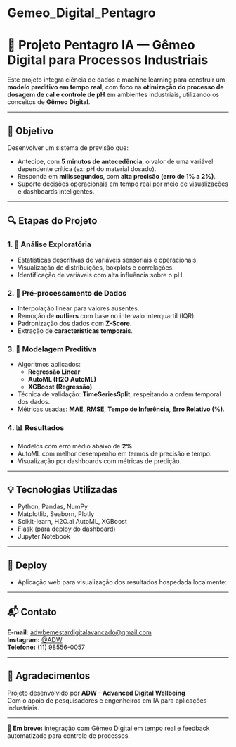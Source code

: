 # Gemeo_Digital_Pentagro

# 🌾 Projeto Pentagro IA — Gêmeo Digital para Processos Industriais

Este projeto integra ciência de dados e machine learning para construir um **modelo preditivo em tempo real**, com foco na **otimização do processo de dosagem de cal e controle de pH** em ambientes industriais, utilizando os conceitos de **Gêmeo Digital**.

---

## 🎯 Objetivo

Desenvolver um sistema de previsão que:
- Antecipe, com **5 minutos de antecedência**, o valor de uma variável dependente crítica (ex: pH do material dosado).
- Responda em **milissegundos**, com **alta precisão (erro de 1% a 2%)**.
- Suporte decisões operacionais em tempo real por meio de visualizações e dashboards inteligentes.

---

## 🔍 Etapas do Projeto

### 1. 🔎 Análise Exploratória
- Estatísticas descritivas de variáveis sensoriais e operacionais.
- Visualização de distribuições, boxplots e correlações.
- Identificação de variáveis com alta influência sobre o pH.

### 2. 🧼 Pré-processamento de Dados
- Interpolação linear para valores ausentes.
- Remoção de **outliers** com base no intervalo interquartil (IQR).
- Padronização dos dados com **Z-Score**.
- Extração de **características temporais**.

### 3. 🤖 Modelagem Preditiva
- Algoritmos aplicados:
  - **Regressão Linear**
  - **AutoML (H2O AutoML)**
  - **XGBoost (Regressão)**
- Técnica de validação: **TimeSeriesSplit**, respeitando a ordem temporal dos dados.
- Métricas usadas: **MAE**, **RMSE**, **Tempo de Inferência**, **Erro Relativo (%)**.

### 4. 📊 Resultados
- Modelos com erro médio abaixo de **2%**.
- AutoML com melhor desempenho em termos de precisão e tempo.
- Visualização por dashboards com métricas de predição.

---

## 💡 Tecnologias Utilizadas

- Python, Pandas, NumPy
- Matplotlib, Seaborn, Plotly
- Scikit-learn, H2O.ai AutoML, XGBoost
- Flask (para deploy do dashboard)
- Jupyter Notebook

---

## 🚀 Deploy

- Aplicação web para visualização dos resultados hospedada localmente:


---

## 📬 Contato

**E-mail:** adwbemestardigitalavancado@gmail.com  
**Instagram:** [@ADW](https://www.instagram.com/adw)  
**Telefone:** (11) 98556-0057

---

## 🤝 Agradecimentos

Projeto desenvolvido por **ADW - Advanced Digital Wellbeing**  
Com o apoio de pesquisadores e engenheiros em IA para aplicações industriais.

---

**🔗 Em breve:** integração com Gêmeo Digital em tempo real e feedback automatizado para controle de processos.


